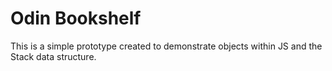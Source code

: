# Odin Bookshelf

This is a simple prototype created to demonstrate objects within JS and the Stack data structure.